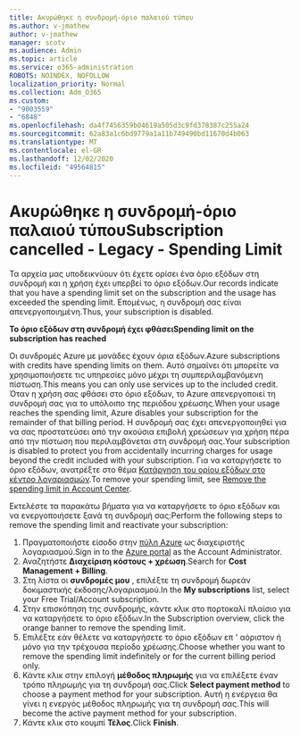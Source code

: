 ```yaml
---
title: Ακυρώθηκε η συνδρομή-όριο παλαιού τύπου
ms.author: v-jmathew
author: v-jmathew
manager: scotv
ms.audience: Admin
ms.topic: article
ms.service: o365-administration
ROBOTS: NOINDEX, NOFOLLOW
localization_priority: Normal
ms.collection: Adm_O365
ms.custom:
- "9003559"
- "6848"
ms.openlocfilehash: da4f7456359b04619a505d3c9fd378387c255a24
ms.sourcegitcommit: 62a83a1c6bd9779a1a11b749490bd11670d4b063
ms.translationtype: MT
ms.contentlocale: el-GR
ms.lasthandoff: 12/02/2020
ms.locfileid: "49564815"
---
```

# <a name="subscription-cancelled---legacy---spending-limit"></a><span data-ttu-id="34534-102">Ακυρώθηκε η συνδρομή-όριο παλαιού τύπου</span><span class="sxs-lookup"><span data-stu-id="34534-102">Subscription cancelled - Legacy - Spending Limit</span></span>

<span data-ttu-id="34534-103">Τα αρχεία μας υποδεικνύουν ότι έχετε ορίσει ένα όριο εξόδων στη συνδρομή και η χρήση έχει υπερβεί το όριο εξόδων.</span><span class="sxs-lookup"><span data-stu-id="34534-103">Our records indicate that you have a spending limit set on the subscription and the usage has exceeded the spending limit.</span></span> <span data-ttu-id="34534-104">Επομένως, η συνδρομή σας είναι απενεργοποιημένη.</span><span class="sxs-lookup"><span data-stu-id="34534-104">Thus, your subscription is disabled.</span></span>

<span data-ttu-id="34534-105">**Το όριο εξόδων στη συνδρομή έχει φθάσει**</span><span class="sxs-lookup"><span data-stu-id="34534-105">**Spending limit on the subscription has reached**</span></span>

<span data-ttu-id="34534-106">Οι συνδρομές Azure με μονάδες έχουν όρια εξόδων.</span><span class="sxs-lookup"><span data-stu-id="34534-106">Azure subscriptions with credits have spending limits on them.</span></span> <span data-ttu-id="34534-107">Αυτό σημαίνει ότι μπορείτε να χρησιμοποιήσετε τις υπηρεσίες μόνο μέχρι τη συμπεριλαμβανόμενη πίστωση.</span><span class="sxs-lookup"><span data-stu-id="34534-107">This means you can only use services up to the included credit.</span></span> <span data-ttu-id="34534-108">Όταν η χρήση σας φθάσει στο όριο εξόδων, το Azure απενεργοποιεί τη συνδρομή σας για το υπόλοιπο της περιόδου χρέωσης.</span><span class="sxs-lookup"><span data-stu-id="34534-108">When your usage reaches the spending limit, Azure disables your subscription for the remainder of that billing period.</span></span> <span data-ttu-id="34534-109">Η συνδρομή σας έχει απενεργοποιηθεί για να σας προστατεύσει από την ακούσια επιβολή χρεώσεων για χρήση πέρα από την πίστωση που περιλαμβάνεται στη συνδρομή σας.</span><span class="sxs-lookup"><span data-stu-id="34534-109">Your subscription is disabled to protect you from accidentally incurring charges for usage beyond the credit included with your subscription.</span></span> <span data-ttu-id="34534-110">Για να καταργήσετε το όριο εξόδων, ανατρέξτε στο θέμα [Κατάργηση του ορίου εξόδων στο κέντρο λογαριασμών](https://docs.microsoft.com/azure/cost-management-billing/manage/spending-limit#remove).</span><span class="sxs-lookup"><span data-stu-id="34534-110">To remove your spending limit, see [Remove the spending limit in Account Center](https://docs.microsoft.com/azure/cost-management-billing/manage/spending-limit#remove).</span></span>

<span data-ttu-id="34534-111">Εκτελέστε τα παρακάτω βήματα για να καταργήσετε το όριο εξόδων και να ενεργοποιήσετε ξανά τη συνδρομή σας:</span><span class="sxs-lookup"><span data-stu-id="34534-111">Perform the following steps to remove the spending limit and reactivate your subscription:</span></span>

1. <span data-ttu-id="34534-112">Πραγματοποιήστε είσοδο στην [πύλη Azure](https://portal.azure.com/) ως διαχειριστής λογαριασμού.</span><span class="sxs-lookup"><span data-stu-id="34534-112">Sign in to the [Azure portal](https://portal.azure.com/) as the Account Administrator.</span></span>
2. <span data-ttu-id="34534-113">Αναζητήστε **Διαχείριση κόστους + χρέωση**.</span><span class="sxs-lookup"><span data-stu-id="34534-113">Search for **Cost Management + Billing**.</span></span>
3. <span data-ttu-id="34534-114">Στη λίστα οι **συνδρομές μου** , επιλέξτε τη συνδρομή δωρεάν δοκιμαστικής έκδοσης/λογαριασμού.</span><span class="sxs-lookup"><span data-stu-id="34534-114">In the **My subscriptions** list, select your Free Trial/Account subscription.</span></span>
4. <span data-ttu-id="34534-115">Στην επισκόπηση της συνδρομής, κάντε κλικ στο πορτοκαλί πλαίσιο για να καταργήσετε το όριο εξόδων.</span><span class="sxs-lookup"><span data-stu-id="34534-115">In the Subscription overview, click the orange banner to remove the spending limit.</span></span>
5. <span data-ttu-id="34534-116">Επιλέξτε εάν θέλετε να καταργήσετε το όριο εξόδων επ ' αόριστον ή μόνο για την τρέχουσα περίοδο χρέωσης.</span><span class="sxs-lookup"><span data-stu-id="34534-116">Choose whether you want to remove the spending limit indefinitely or for the current billing period only.</span></span>
6. <span data-ttu-id="34534-117">Κάντε κλικ στην επιλογή **μέθοδος πληρωμής** για να επιλέξετε έναν τρόπο πληρωμής για τη συνδρομή σας.</span><span class="sxs-lookup"><span data-stu-id="34534-117">Click **Select payment method** to choose a payment method for your subscription.</span></span> <span data-ttu-id="34534-118">Αυτή η ενέργεια θα γίνει η ενεργός μέθοδος πληρωμής για τη συνδρομή σας.</span><span class="sxs-lookup"><span data-stu-id="34534-118">This will become the active payment method for your subscription.</span></span>
7. <span data-ttu-id="34534-119">Κάντε κλικ στο κουμπί **Τέλος**.</span><span class="sxs-lookup"><span data-stu-id="34534-119">Click **Finish**.</span></span>
